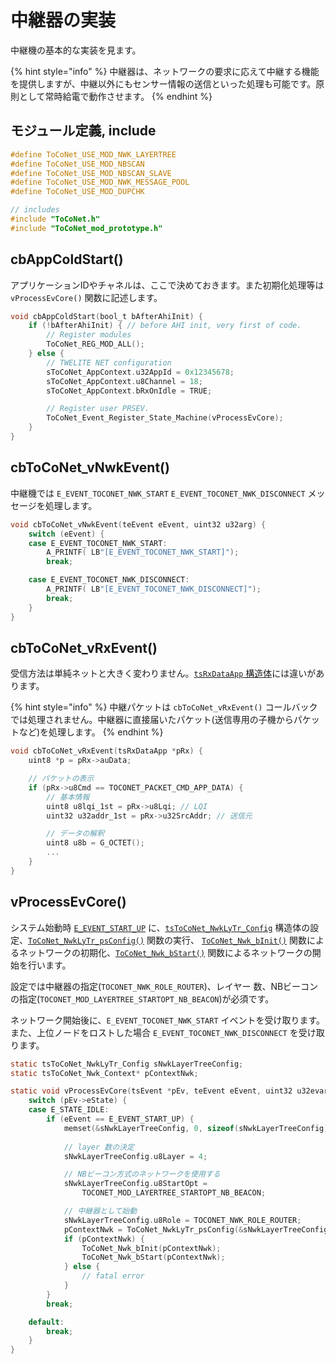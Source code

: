 # 中継器の実装

中継機の基本的な実装を見ます。

{% hint style="info" %}
中継器は、ネットワークの要求に応えて中継する機能を提供しますが、中継以外にもセンサー情報の送信といった処理も可能です。原則として常時給電で動作させます。
{% endhint %}

## モジュール定義, include

```c
#define ToCoNet_USE_MOD_NWK_LAYERTREE
#define ToCoNet_USE_MOD_NBSCAN
#define ToCoNet_USE_MOD_NBSCAN_SLAVE
#define ToCoNet_USE_MOD_NWK_MESSAGE_POOL
#define ToCoNet_USE_MOD_DUPCHK

// includes
#include "ToCoNet.h"
#include "ToCoNet_mod_prototype.h"
```

## cbAppColdStart()

アプリケーションIDやチャネルは、ここで決めておきます。また初期化処理等は ` vProcessEvCore()` 関数に記述します。

```c
void cbAppColdStart(bool_t bAfterAhiInit) {
	if (!bAfterAhiInit) { // before AHI init, very first of code.
		// Register modules
		ToCoNet_REG_MOD_ALL();
	} else {
		// TWELITE NET configuration
		sToCoNet_AppContext.u32AppId = 0x12345678;
		sToCoNet_AppContext.u8Channel = 18;
		sToCoNet_AppContext.bRxOnIdle = TRUE;

		// Register user PRSEV.
		ToCoNet_Event_Register_State_Machine(vProcessEvCore);
	}
}
```

## cbToCoNet_vNwkEvent()

 中継機では `E_EVENT_TOCONET_NWK_START`  `E_EVENT_TOCONET_NWK_DISCONNECT`  メッセージを処理します。

```c
void cbToCoNet_vNwkEvent(teEvent eEvent, uint32 u32arg) {
	switch (eEvent) {
	case E_EVENT_TOCONET_NWK_START:
		A_PRINTF( LB"[E_EVENT_TOCONET_NWK_START]");
		break;

	case E_EVENT_TOCONET_NWK_DISCONNECT:
		A_PRINTF( LB"[E_EVENT_TOCONET_NWK_DISCONNECT]");
		break;
	}
}
```

## cbToCoNet_vRxEvent()

受信方法は単純ネットと大きく変わりません。[`tsRxDataApp` 構造体](../../../twelite-net-api-ref/netto-api/structure/tsrxdataapp-netto.md)には違いがあります。

{% hint style="info" %}
中継パケットは `cbToCoNet_vRxEvent()`  コールバックでは処理されません。中継器に直接届いたパケット(送信専用の子機からパケットなど)を処理します。 
{% endhint %}

```c
void cbToCoNet_vRxEvent(tsRxDataApp *pRx) {
	uint8 *p = pRx->auData;

	// パケットの表示
	if (pRx->u8Cmd == TOCONET_PACKET_CMD_APP_DATA) {
		// 基本情報
		uint8 u8lqi_1st = pRx->u8Lqi; // LQI
		uint32 u32addr_1st = pRx->u32SrcAddr; // 送信元

		// データの解釈
		uint8 u8b = G_OCTET();
		...
	}
}
```

## vProcessEvCore()

システム始動時 [`E_EVENT_START_UP`](../../../twelite-net-api-ref/yzaibento/ibento.md) に、[`tsToCoNet_NwkLyTr_Config`](../../../twelite-net-api-ref/netto-api/layertree-netto/tstoconet_nwklytr_context.md) 構造体の設定、[`ToCoNet_NwkLyTr_psConfig()`](../../../twelite-net-api-ref/netto-api/layertree-netto/toconet_nwklytr_psconfig.md) 関数の実行、 [`ToCoNet_Nwk_bInit()`](../../../twelite-net-api-ref/netto-api/functions/toconet_nwk_binit.md) 関数によるネットワークの初期化、[`ToCoNet_Nwk_bStart()`](../../../twelite-net-api-ref/netto-api/functions/toconet_nwk_bstart.md) 関数によるネットワークの開始を行います。 

設定では中継器の指定(`TOCONET_NWK_ROLE_ROUTER`)、レイヤー 数、NBビーコンの指定(`TOCONET_MOD_LAYERTREE_STARTOPT_NB_BEACON`)が必須です。

ネットワーク開始後に、`E_EVENT_TOCONET_NWK_START` イベントを受け取ります。また、上位ノードをロストした場合 `E_EVENT_TOCONET_NWK_DISCONNECT` を受け取ります。 

```c
static tsToCoNet_NwkLyTr_Config sNwkLayerTreeConfig;
static tsToCoNet_Nwk_Context* pContextNwk;

static void vProcessEvCore(tsEvent *pEv, teEvent eEvent, uint32 u32evarg) {
	switch (pEv->eState) {
	case E_STATE_IDLE:
		if (eEvent == E_EVENT_START_UP) {
			memset(&sNwkLayerTreeConfig, 0, sizeof(sNwkLayerTreeConfig));
			
			// layer 数の決定
			sNwkLayerTreeConfig.u8Layer = 4;

			// NBビーコン方式のネットワークを使用する
			sNwkLayerTreeConfig.u8StartOpt =
				TOCONET_MOD_LAYERTREE_STARTOPT_NB_BEACON;

			// 中継器として始動
			sNwkLayerTreeConfig.u8Role = TOCONET_NWK_ROLE_ROUTER;
			pContextNwk = ToCoNet_NwkLyTr_psConfig(&sNwkLayerTreeConfig);
			if (pContextNwk) {
				ToCoNet_Nwk_bInit(pContextNwk);
				ToCoNet_Nwk_bStart(pContextNwk);
			} else {
				// fatal error
			}
		}
		break;

	default:
		break;
	}
}

```


